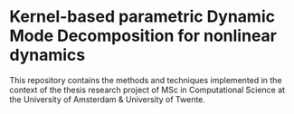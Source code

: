 # Kernel-based parametric Dynamic Mode Decomposition for nonlinear dynamics

This repository contains the methods and techniques implemented in the context of the thesis research project of MSc in Computational Science at the University of Amsterdam & University of Twente.

